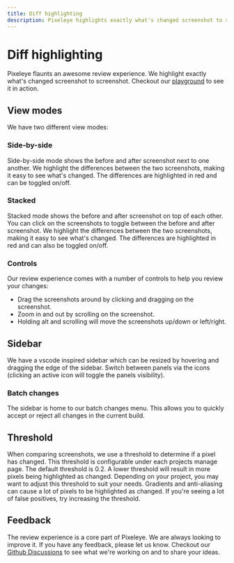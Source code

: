 ```yaml
---
title: Diff highlighting
description: Pixeleye highlights exactly what's changed screenshot to screenshot. We offer multiple different views allow you to easily review your changes.
---
```


# Diff highlighting

Pixeleye flaunts an awesome review experience. We highlight exactly what's changed screenshot to screenshot. Checkout our [playground](https://pixeleye.io/playground) to see it in action.

## View modes

We have two different view modes:

### Side-by-side

Side-by-side mode shows the before and after screenshot next to one another. We highlight the differences between the two screenshots, making it easy to see what's changed. The differences are highlighted in red and can be toggled on/off.

### Stacked

Stacked mode shows the before and after screenshot on top of each other. You can click on the screenshots to toggle between the before and after screenshot. We highlight the differences between the two screenshots, making it easy to see what's changed. The differences are highlighted in red and can also be toggled on/off.

### Controls

Our review experience comes with a number of controls to help you review your changes:

- Drag the screenshots around by clicking and dragging on the screenshot.
- Zoom in and out by scrolling on the screenshot.
- Holding alt and scrolling will move the screenshots up/down or left/right.

## Sidebar

We have a vscode inspired sidebar which can be resized by hovering and dragging the edge of the sidebar. Switch between panels via the icons (clicking an active icon will toggle the panels visibility).

### Batch changes

The sidebar is home to our batch changes menu. This allows you to quickly accept or reject all changes in the current build.

## Threshold

When comparing screenshots, we use a threshold to determine if a pixel has changed. This threshold is configurable under each projects manage page. The default threshold is 0.2. A lower threshold will result in more pixels being highlighted as changed. Depending on your project, you may want to adjust this threshold to suit your needs. Gradients and anti-aliasing can cause a lot of pixels to be highlighted as changed. If you're seeing a lot of false positives, try increasing the threshold.

## Feedback

The review experience is a core part of Pixeleye. We are always looking to improve it. If you have any feedback, please let us know. Checkout our [Github Discussions](https://github.com/pixeleye-io/pixeleye/discussions) to see what we're working on and to share your ideas.
